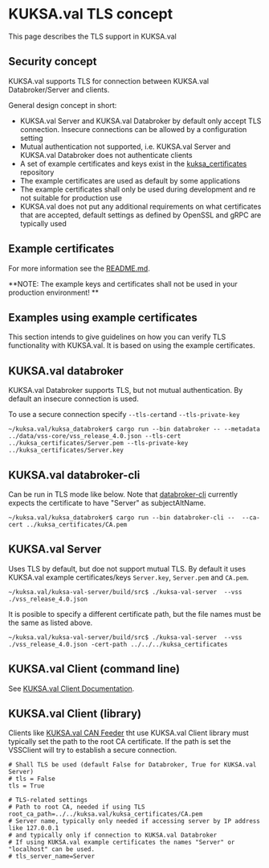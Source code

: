 # KUKSA.val TLS concept

This page describes the TLS support in KUKSA.val

## Security concept

KUKSA.val supports TLS for connection between KUKSA.val Databroker/Server and clients.

General design concept in short:

* KUKSA.val Server and KUKSA.val Databroker by default only accept TLS connection. Insecure connections can be allowed by a configuration setting
* Mutual authentication not supported, i.e. KUKSA.val Server and KUKSA.val Databroker does not authenticate clients
* A set of example certificates and keys exist in the [kuksa_certificates](kuksa_certificates) repository
* The example certificates are used as default by some applications
* The example certificates shall only be used during development and re not suitable for production use
* KUKSA.val does not put any additional requirements on what certificates that are accepted, default settings as defined by OpenSSL and gRPC are typically used

## Example certificates

For more information see the [README.md](kuksa_certificates/README.md).

**NOTE: The example keys and certificates shall not be used in your production environment!  **

## Examples using example certificates

This section intends to give guidelines on how you can verify TLS functionality with KUKSA.val.
It is based on using the example certificates.


## KUKSA.val databroker

KUKSA.val Databroker supports TLS, but not mutual authentication.
By default an insecure connection is used.

To use a secure connection specify `--tls-cert`and `--tls-private-key`

```
~/kuksa.val/kuksa_databroker$ cargo run --bin databroker -- --metadata ../data/vss-core/vss_release_4.0.json --tls-cert ../kuksa_certificates/Server.pem --tls-private-key ../kuksa_certificates/Server.key
```

## KUKSA.val databroker-cli

Can be run in TLS mode like below.
Note that [databroker-cli](kuksa_databroker/databroker-cli/src/main.rs) currently expects the certificate
to have "Server" as subjectAltName.

```
~/kuksa.val/kuksa_databroker$ cargo run --bin databroker-cli --  --ca-cert ../kuksa_certificates/CA.pem
```

## KUKSA.val Server

Uses TLS by default, but doe not support mutual TLS. By default it uses KUKSA.val example certificates/keys `Server.key`, `Server.pem` and `CA.pem`.

```
~/kuksa.val/kuksa-val-server/build/src$ ./kuksa-val-server  --vss ./vss_release_4.0.json
```

It is posible to specify a different certificate path, but the file names must be the same as listed above.

```
~/kuksa.val/kuksa-val-server/build/src$ ./kuksa-val-server  --vss ./vss_release_4.0.json -cert-path ../../../kuksa_certificates
```

## KUKSA.val Client (command line)

See [KUKSA.val Client Documentation](../kuksa-client/README.md).

## KUKSA.val Client (library)

Clients like [KUKSA.val CAN Feeder](https://github.com/eclipse/kuksa.val.feeders/tree/main/dbc2val)
tht use KUKSA.val Client library must typically set the path to the root CA certificate.
If the path is set the VSSClient will try to establish a secure connection.

```
# Shall TLS be used (default False for Databroker, True for KUKSA.val Server)
# tls = False
tls = True

# TLS-related settings
# Path to root CA, needed if using TLS
root_ca_path=../../kuksa.val/kuksa_certificates/CA.pem
# Server name, typically only needed if accessing server by IP address like 127.0.0.1
# and typically only if connection to KUKSA.val Databroker
# If using KUKSA.val example certificates the names "Server" or "localhost" can be used.
# tls_server_name=Server
```
